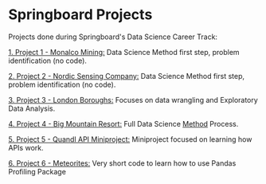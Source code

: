 # Springboard Projects
Projects done during Springboard's Data Science Career Track:

[1. Project 1 - Monalco Mining:](https://github.com/DSJourney/springboard_projects/tree/master/Project%201%20-%20Monalco%20Mining) Data Science Method first step, problem identification (no code).

[2. Project 2 - Nordic Sensing Company:](https://github.com/DSJourney/springboard_projects/tree/master/Project%202%20-%20Nordic%20Sensing%20Co) Data Science Method first step, problem identification (no code).

[3. Project 3 - London Boroughs:](https://github.com/DSJourney/springboard_projects/tree/master/Project%203%20-%20London%20Housing) Focuses on data wrangling and Exploratory Data Analysis.

[4. Project 4 - Big Mountain Resort:](https://github.com/DSJourney/springboard_projects/tree/master/Project%204%20-%20Big%20Mountain%20Resort) Full Data Science [Method](https://medium.com/@aiden.dataminer/the-data-science-method-dsm-a-framework-on-how-to-take-your-data-science-projects-to-the-next-91f9fd81e5d1) Process. 

[5. Project 5 - Quandl API Miniproject:](https://github.com/DSJourney/springboard_projects/tree/master/Project%205%20-%20Quandl%20API) Miniproject focused on learning how APIs work.

[6. Project 6 - Meteorites:](https://github.com/DSJourney/springboard_projects/tree/master/Project%206%20-%20Meteorites%20(Pandas%20Profiling)) Very short code to learn how to use Pandas Profiling Package
